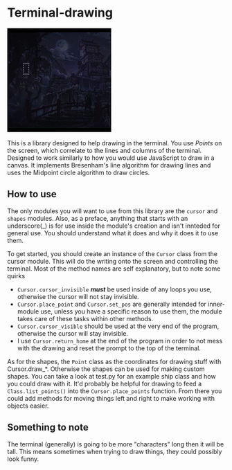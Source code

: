 # Terminal-drawing

![Terminal drawing demo](./readme_images/terminal-drawing.gif)

This is a library designed to help drawing in the terminal. You use _Points_ on the screen, which correlate to the
lines and columns of the terminal. Designed to work similarly to how you would use JavaScript to draw in a canvas.
It implements Bresenham's line algorithm for drawing lines and uses the Midpoint circle algorithm to draw circles.

## How to use

The only modules you will want to use from this library are the `cursor` and `shapes` modules.
Also, as a preface, anything that starts with an underscore(_) is for use inside the module's creation and isn't
innteded for general use. You should understand what it does and why it does it to use them.

To get started, you should create an instance of the `Cursor` class from the cursor module.
This will do the writing onto the screen and controlling the terminal. Most of the method names are self
explanatory, but to note some quirks

* `Cursor.cursor_invisible` **_must_** be used inside of any loops you use, otherwise the cursor will not
stay invisible.
* `Cursor.place_point` and `Cursor.set_pos` are generally intended for inner-module use, unless you have a specific reason
to use them, the module takes care of these tasks within other methods.
* `Cursor.cursor_visible` should be used at the very end of the program, otherwise the cursor will stay invisible.
* I use `Cursor.return_home` at the end of the program in order to not mess with the drawing and reset the prompt to
the top of the terminal.

As for the shapes, the `Point` class as the coordinates for drawing stuff with Cursor.draw_*. Otherwise the
shapes can be used for making custom shapes. You can take a look at test.py for an example ship class and how
you could draw with it. It'd probably be helpful for drawing to feed a `Class.list_points()` into the
`Cursor.place_points` function. From there you could add methods for moving things left and right to
make working with objects easier.

## Something to note

The terminal (generally) is going to be more "characters" long then it will be tall. This means sometimes when trying to draw
things, they could possibly look funny.
